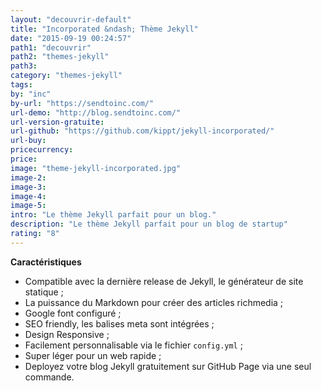```yaml
---
layout: "decouvrir-default"
title: "Incorporated &ndash; Thème Jekyll"
date: "2015-09-19 00:24:57"
path1: "decouvrir"
path2: "themes-jekyll"
path3:
category: "themes-jekyll"
tags:
by: "inc"
by-url: "https://sendtoinc.com/"
url-demo: "http://blog.sendtoinc.com/"
url-version-gratuite:
url-github: "https://github.com/kippt/jekyll-incorporated/"
url-buy:
pricecurrency:
price:
image: "theme-jekyll-incorporated.jpg"
image-2:
image-3:
image-4:
image-5:
intro: "Le thème Jekyll parfait pour un blog."
description: "Le thème Jekyll parfait pour un blog de startup"
rating: "8"
---
```

**Caractéristiques**

* Compatible avec la dernière release de Jekyll, le générateur de site statique ;
* La puissance du Markdown pour créer des articles richmedia ;
* Google font configuré ;
* SEO friendly, les balises meta sont intégrées ;
* Design Responsive ;
* Facilement personnalisable via le fichier `config.yml` ;
* Super léger pour un web rapide ;
* Deployez votre blog Jekyll gratuitement sur GitHub Page via une seul commande.

